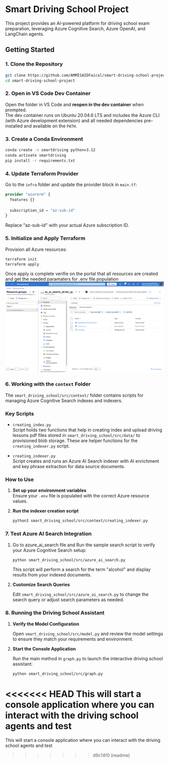 # Smart Driving School Project

This project provides an AI-powered platform for driving school exam preparation, leveraging Azure Cognitive Search, Azure OpenAI, and LangChain agents.

## Getting Started

### 1. Clone the Repository

```sh
git clone https://github.com/AMMISAIDFaical/smart-driving-school-project.git
cd smart-driving-school-project
```

### 2. Open in VS Code Dev Container

Open the folder in VS Code and **reopen in the dev container** when prompted.  
The dev container runs on Ubuntu 20.04.6 LTS and includes the Azure CLI (with Azure development extension) and all needed dependencies pre-installed and available on the `PATH`.

### 3. Create a Conda Environment

```sh
conda create -n smartdriving python=3.12
conda activate smartdriving
pip install -r requirements.txt
```

### 4. Update Terraform Provider

Go to the `infra` folder and update the provider block in `main.tf`:

````terraform
provider "azurerm" {
  features {}

  subscription_id = "az-sub-id"
}
````
Replace "az-sub-id" with your actual Azure subscription ID.

### 5. Initialize and Apply Terraform
Provision all Azure resources:

````cd infra
terraform init
terraform apply
````

Once apply is complete verifie on the portal that all resources are created and get the needed paramaters for .env file population
![Workflow Diagram](smart_driving_school/artifact/created_resources_via_terraform_apply.png)


### 6. Working with the `context` Folder

The `smart_driving_school/src/context/` folder contains scripts for managing Azure Cognitive Search indexes and indexers.

### Key Scripts

- `creating_index.py`  
  Script holds two functions that help in creating index and upload driving lessons pdf files stored in `smart_driving_school/src/data/` to provisioned blob storage. These are helper functions for the `creating_indexer.py` script.

- `creating_indexer.py`  
  Script creates and runs an Azure AI Search indexer with AI enrichment and key phrase extraction for data source documents.

### How to Use

1. **Set up your environment variables**  
   Ensure your `.env` file is populated with the correct Azure resource values.

3. **Run the indexer creation script**

   ```sh
   python3 smart_driving_school/src/context/creating_indexer.py
   ```
### 7. Test Azure AI Search Integration
1. Go to azure_ai_search file and Run the sample search script to verify your Azure Cognitive Search setup:

   ```sh
   python smart_driving_school/src/azure_ai_search.py
   ```

   This script will perform a search for the term "alcohol" and display results from your indexed documents.

2. **Customize Search Queries**

   Edit `smart_driving_school/src/azure_ai_search.py` to change the search query or adjust search parameters as needed.

### 8. Running the Driving School Assistant

1. **Verify the Model Configuration**

   Open `smart_driving_school/src/model.py` and review the model settings to ensure they match your requirements and environment.

2. **Start the Console Application**

   Run the main method in `graph.py` to launch the interactive driving school assistant:

   ```sh
   python smart_driving_school/src/graph.py
   ```

<<<<<<< HEAD
   This will start a console application where you can interact with the driving school agents and test
=======
   This will start a console application where you can interact with the driving school agents and test
>>>>>>> d9c14f0 (readme)

